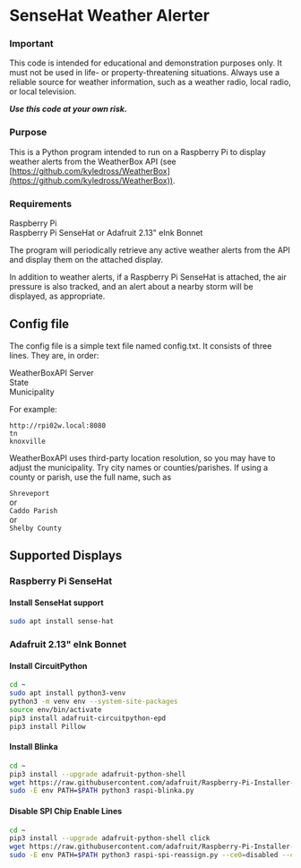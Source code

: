 # SenseHat Weather Alerter

### Important

This code is intended for educational and demonstration purposes only.
It must not be used in life- or property-threatening situations.
Always use a reliable source for weather information, such as a weather radio,
local radio, or local television.

_**Use this code at your own risk.**_  

### Purpose

This is a Python program intended to run on a Raspberry Pi to display weather alerts from the WeatherBox API (see [https://github.com/kyledross/WeatherBox](https://github.com/kyledross/WeatherBox)).  

### Requirements  

Raspberry Pi  
Raspberry Pi SenseHat or Adafruit 2.13" eInk Bonnet

The program will periodically retrieve any active weather alerts from the API and display them on the attached display.  

In addition to weather alerts, if a Raspberry Pi SenseHat is attached, the air pressure is also tracked, and an alert about a nearby storm will be displayed, as appropriate.  


## Config file

The config file is a simple text file named config.txt.  It consists of three lines.  They are, in order:  

WeatherBoxAPI Server  
State  
Municipality  

For example:  
``` text
http://rpi02w.local:8080  
tn  
knoxville
```
WeatherBoxAPI uses third-party location resolution, so you may have to adjust the municipality.  Try city names or counties/parishes.  If using a county or parish, use the full name, such as  

`Shreveport`  
or  
`Caddo Parish `  
or  
`Shelby County  `



## Supported Displays  

### Raspberry Pi SenseHat  

#### Install SenseHat support 
``` bash
sudo apt install sense-hat
```

### Adafruit 2.13" eInk Bonnet
#### Install CircuitPython  
``` bash
cd ~  
sudo apt install python3-venv  
python3 -m venv env --system-site-packages  
source env/bin/activate  
pip3 install adafruit-circuitpython-epd  
pip3 install Pillow
```
#### Install Blinka
``` bash
cd ~  
pip3 install --upgrade adafruit-python-shell  
wget https://raw.githubusercontent.com/adafruit/Raspberry-Pi-Installer-Scripts/master/raspi-blinka.py  
sudo -E env PATH=$PATH python3 raspi-blinka.py  
```
#### Disable SPI Chip Enable Lines
``` bash
cd ~  
pip3 install --upgrade adafruit-python-shell click  
wget https://raw.githubusercontent.com/adafruit/Raspberry-Pi-Installer-Scripts/main/raspi-spi-reassign.py  
sudo -E env PATH=$PATH python3 raspi-spi-reassign.py --ce0=disabled --ce1=disabled  
```
